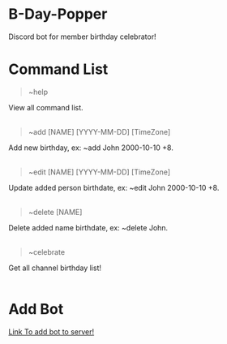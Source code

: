 # B-Day-Popper

Discord bot for member birthday celebrator!

# Command List
  > ~help
  
  View all command list.
  <br /><br />
  
  > ~add [NAME] [YYYY-MM-DD] [TimeZone]

  Add new birthday, ex: ~add John 2000-10-10 +8.
  <br /><br />
  
  > ~edit [NAME] [YYYY-MM-DD] [TimeZone]
  
  Update added person birthdate, ex: ~edit John 2000-10-10 +8.
  <br /><br />

  > ~delete [NAME]
  
  Delete added name birthdate, ex: ~delete John.
  <br /><br />

  > ~celebrate
  
  Get all channel birthday list! 
  <br /><br />
  
# Add Bot
[Link To add bot to server!](https://discord.com/api/oauth2/authorize?client_id=734346199116677182&permissions=100352&scope=bot)

